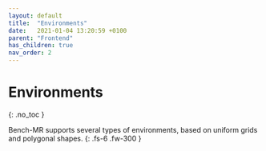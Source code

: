 ```yaml
---
layout: default
title:  "Environments"
date:   2021-01-04 13:20:59 +0100
parent: "Frontend"
has_children: true
nav_order: 2
---
```


# Environments
{: .no_toc }

Bench-MR supports several types of environments, based on uniform grids and polygonal shapes.
{: .fs-6 .fw-300 }
